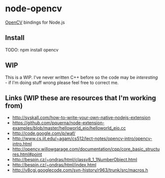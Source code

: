 # node-opencv 

[OpenCV](http://opencv.willowgarage.com/wiki/) bindings for Node.js

## Install

TODO: npm install opencv


## WIP

This is a WIP. I've never written C++ before so the code may be _interesting_ - if 
I'm doing stuff wrong please feel free to correct me.

## Links (WIP these are resources that I'm working from)

- http://syskall.com/how-to-write-your-own-native-nodejs-extension
- https://github.com/pquerna/node-extension-examples/blob/master/helloworld_eio/helloworld_eio.cc
- http://code.google.com/p/waf/
- http://www.cs.iit.edu/~agam/cs512/lect-notes/opencv-intro/opencv-intro.html
- http://opencv.willowgarage.com/documentation/cpp/core_basic_structures.html#point
- http://bespin.cz/~ondras/html/classv8_1_1NumberObject.html
- http://bespin.cz/~ondras/html/index.html
- http://v8cgi.googlecode.com/svn-history/r963/trunk/src/macros.h
